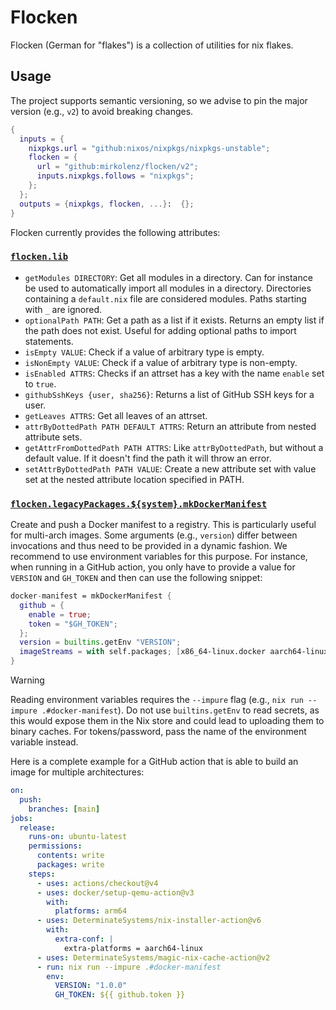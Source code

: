 # Flocken

Flocken (German for "flakes") is a collection of utilities for nix flakes.

## Usage

The project supports semantic versioning, so we advise to pin the major version (e.g., `v2`) to avoid breaking changes.

```nix
{
  inputs = {
    nixpkgs.url = "github:nixos/nixpkgs/nixpkgs-unstable";
    flocken = {
      url = "github:mirkolenz/flocken/v2";
      inputs.nixpkgs.follows = "nixpkgs";
    };
  };
  outputs = {nixpkgs, flocken, ...}:  {};
}
```

Flocken currently provides the following attributes:

### [`flocken.lib`](./lib/default.nix)

- `getModules DIRECTORY`: Get all modules in a directory.
  Can for instance be used to automatically import all modules in a directory.
  Directories containing a `default.nix` file are considered modules.
  Paths starting with `_` are ignored.
- `optionalPath PATH`: Get a path as a list if it exists.
  Returns an empty list if the path does not exist.
  Useful for adding optional paths to import statements.
- `isEmpty VALUE`: Check if a value of arbitrary type is empty.
- `isNonEmpty VALUE`: Check if a value of arbitrary type is non-empty.
- `isEnabled ATTRS`: Checks if an attrset has a key with the name `enable` set to `true`.
- `githubSshKeys {user, sha256}`: Returns a list of GitHub SSH keys for a user.
- `getLeaves ATTRS`: Get all leaves of an attrset.
- `attrByDottedPath PATH DEFAULT ATTRS`: Return an attribute from nested attribute sets.
- `getAttrFromDottedPath PATH ATTRS`: Like `attrByDottedPath`, but without a default value. If it doesn't find the path it will throw an error.
- `setAttrByDottedPath PATH VALUE`: Create a new attribute set with value set at the nested attribute location specified in PATH.

### [`flocken.legacyPackages.${system}.mkDockerManifest`](./docs/docker-manifest.md)

Create and push a Docker manifest to a registry.
This is particularly useful for multi-arch images.
Some arguments (e.g., `version`) differ between invocations and thus need to be provided in a dynamic fashion.
We recommend to use environment variables for this purpose.
For instance, when running in a GitHub action, you only have to provide a value for `VERSION` and `GH_TOKEN` and then can use the following snippet:

```nix
docker-manifest = mkDockerManifest {
  github = {
    enable = true;
    token = "$GH_TOKEN";
  };
  version = builtins.getEnv "VERSION";
  imageStreams = with self.packages; [x86_64-linux.docker aarch64-linux.docker];
}
```

> [!warning]
> Reading environment variables requires the `--impure` flag (e.g., `nix run --impure .#docker-manifest`).
> Do not use `builtins.getEnv` to read secrets, as this would expose them in the Nix store and could lead to uploading them to binary caches.
> For tokens/password, pass the name of the environment variable instead.

Here is a complete example for a GitHub action that is able to build an image for multiple architectures:

```yaml
on:
  push:
    branches: [main]
jobs:
  release:
    runs-on: ubuntu-latest
    permissions:
      contents: write
      packages: write
    steps:
      - uses: actions/checkout@v4
      - uses: docker/setup-qemu-action@v3
        with:
          platforms: arm64
      - uses: DeterminateSystems/nix-installer-action@v6
        with:
          extra-conf: |
            extra-platforms = aarch64-linux
      - uses: DeterminateSystems/magic-nix-cache-action@v2
      - run: nix run --impure .#docker-manifest
        env:
          VERSION: "1.0.0"
          GH_TOKEN: ${{ github.token }}
```
